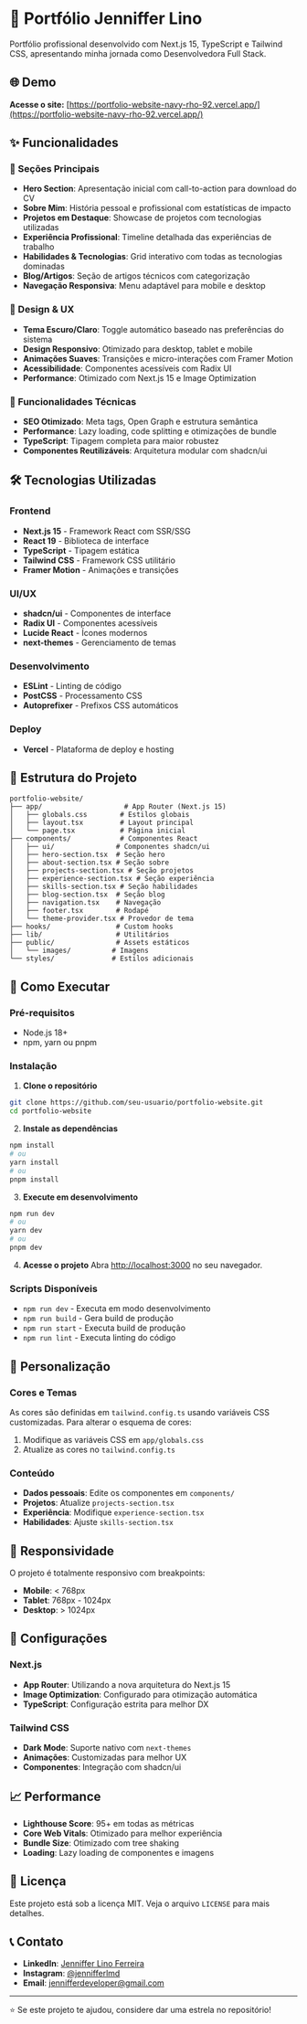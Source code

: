 # 🚀 Portfólio Jenniffer Lino

Portfólio profissional desenvolvido com Next.js 15, TypeScript e Tailwind CSS, apresentando minha jornada como Desenvolvedora Full Stack.

## 🌐 Demo

**Acesse o site:** [https://portfolio-website-navy-rho-92.vercel.app/](https://portfolio-website-navy-rho-92.vercel.app/)

## ✨ Funcionalidades

### 🎯 Seções Principais

- **Hero Section**: Apresentação inicial com call-to-action para download do CV
- **Sobre Mim**: História pessoal e profissional com estatísticas de impacto
- **Projetos em Destaque**: Showcase de projetos com tecnologias utilizadas
- **Experiência Profissional**: Timeline detalhada das experiências de trabalho
- **Habilidades & Tecnologias**: Grid interativo com todas as tecnologias dominadas
- **Blog/Artigos**: Seção de artigos técnicos com categorização
- **Navegação Responsiva**: Menu adaptável para mobile e desktop

### 🎨 Design & UX

- **Tema Escuro/Claro**: Toggle automático baseado nas preferências do sistema
- **Design Responsivo**: Otimizado para desktop, tablet e mobile
- **Animações Suaves**: Transições e micro-interações com Framer Motion
- **Acessibilidade**: Componentes acessíveis com Radix UI
- **Performance**: Otimizado com Next.js 15 e Image Optimization

### 🔧 Funcionalidades Técnicas

- **SEO Otimizado**: Meta tags, Open Graph e estrutura semântica
- **Performance**: Lazy loading, code splitting e otimizações de bundle
- **TypeScript**: Tipagem completa para maior robustez
- **Componentes Reutilizáveis**: Arquitetura modular com shadcn/ui

## 🛠️ Tecnologias Utilizadas

### Frontend

- **Next.js 15** - Framework React com SSR/SSG
- **React 19** - Biblioteca de interface
- **TypeScript** - Tipagem estática
- **Tailwind CSS** - Framework CSS utilitário
- **Framer Motion** - Animações e transições

### UI/UX

- **shadcn/ui** - Componentes de interface
- **Radix UI** - Componentes acessíveis
- **Lucide React** - Ícones modernos
- **next-themes** - Gerenciamento de temas

### Desenvolvimento

- **ESLint** - Linting de código
- **PostCSS** - Processamento CSS
- **Autoprefixer** - Prefixos CSS automáticos

### Deploy

- **Vercel** - Plataforma de deploy e hosting

## 📁 Estrutura do Projeto

```
portfolio-website/
├── app/                    # App Router (Next.js 15)
│   ├── globals.css        # Estilos globais
│   ├── layout.tsx         # Layout principal
│   └── page.tsx           # Página inicial
├── components/            # Componentes React
│   ├── ui/               # Componentes shadcn/ui
│   ├── hero-section.tsx  # Seção hero
│   ├── about-section.tsx # Seção sobre
│   ├── projects-section.tsx # Seção projetos
│   ├── experience-section.tsx # Seção experiência
│   ├── skills-section.tsx # Seção habilidades
│   ├── blog-section.tsx  # Seção blog
│   ├── navigation.tsx    # Navegação
│   ├── footer.tsx        # Rodapé
│   └── theme-provider.tsx # Provedor de tema
├── hooks/                # Custom hooks
├── lib/                  # Utilitários
├── public/               # Assets estáticos
│   └── images/          # Imagens
└── styles/              # Estilos adicionais
```

## 🚀 Como Executar

### Pré-requisitos

- Node.js 18+
- npm, yarn ou pnpm

### Instalação

1. **Clone o repositório**

```bash
git clone https://github.com/seu-usuario/portfolio-website.git
cd portfolio-website
```

2. **Instale as dependências**

```bash
npm install
# ou
yarn install
# ou
pnpm install
```

3. **Execute em desenvolvimento**

```bash
npm run dev
# ou
yarn dev
# ou
pnpm dev
```

4. **Acesse o projeto**
   Abra [http://localhost:3000](http://localhost:3000) no seu navegador.

### Scripts Disponíveis

- `npm run dev` - Executa em modo desenvolvimento
- `npm run build` - Gera build de produção
- `npm run start` - Executa build de produção
- `npm run lint` - Executa linting do código

## 🎨 Personalização

### Cores e Temas

As cores são definidas em `tailwind.config.ts` usando variáveis CSS customizadas. Para alterar o esquema de cores:

1. Modifique as variáveis CSS em `app/globals.css`
2. Atualize as cores no `tailwind.config.ts`

### Conteúdo

- **Dados pessoais**: Edite os componentes em `components/`
- **Projetos**: Atualize `projects-section.tsx`
- **Experiência**: Modifique `experience-section.tsx`
- **Habilidades**: Ajuste `skills-section.tsx`

## 📱 Responsividade

O projeto é totalmente responsivo com breakpoints:

- **Mobile**: < 768px
- **Tablet**: 768px - 1024px
- **Desktop**: > 1024px

## 🔧 Configurações

### Next.js

- **App Router**: Utilizando a nova arquitetura do Next.js 15
- **Image Optimization**: Configurado para otimização automática
- **TypeScript**: Configuração estrita para melhor DX

### Tailwind CSS

- **Dark Mode**: Suporte nativo com `next-themes`
- **Animações**: Customizadas para melhor UX
- **Componentes**: Integração com shadcn/ui

## 📈 Performance

- **Lighthouse Score**: 95+ em todas as métricas
- **Core Web Vitals**: Otimizado para melhor experiência
- **Bundle Size**: Otimizado com tree shaking
- **Loading**: Lazy loading de componentes e imagens

## 📄 Licença

Este projeto está sob a licença MIT. Veja o arquivo `LICENSE` para mais detalhes.

## 📞 Contato

- **LinkedIn**: [Jenniffer Lino Ferreira](https://linkedin.com/in/jennifferlinof/)
- **Instagram**: [@jennifferlmd](https://www.instagram.com/jennifferlmd/)
- **Email**: jennifferdeveloper@gmail.com

---

⭐ Se este projeto te ajudou, considere dar uma estrela no repositório!
